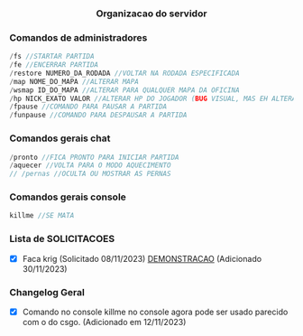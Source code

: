 <div align="center">
    <h3>Organizacao do servidor</h3>
</div>

### Comandos de administradores
```c
/fs //STARTAR PARTIDA
/fe //ENCERRAR PARTIDA
/restore NUMERO_DA_RODADA //VOLTAR NA RODADA ESPECIFICADA
/map NOME_DO_MAPA //ALTERAR MAPA
/wsmap ID_DO_MAPA //ALTERAR PARA QUALQUER MAPA DA OFICINA
/hp NICK_EXATO VALOR //ALTERAR HP DO JOGADOR (BUG VISUAL, MAS EH ALTERADO)
/fpause //COMANDO PARA PAUSAR A PARTIDA
/funpause //COMANDO PARA DESPAUSAR A PARTIDA
```

### Comandos gerais chat
```c
/pronto //FICA PRONTO PARA INICIAR PARTIDA
/aquecer //VOLTA PARA O MODO AQUECIMENTO
// /pernas //OCULTA OU MOSTRAR AS PERNAS
```

### Comandos gerais console
```c
killme //SE MATA
```

### Lista de SOLICITACOES
- [X] Faca krig (Solicitado 08/11/2023) [DEMONSTRACAO](https://github.com/kubrv/1337-servidor/tree/main/instrucoes/kukri) (Adicionado 30/11/2023)


### Changelog Geral
- [X] Comando no console killme no console agora pode ser usado parecido com o do csgo. (Adicionado em 12/11/2023)

<!-- >[!NOTE]testes.....
>
TENTAR
- [ ] Smoke colorida para um jogador em especifico. (Iniciado 10/11/2023)
- [ ] Multiplo pulo para admin. (Iniciado 10/11/2023)
- [ ] Cs2 weapons skins web site (19/11/2023)
- [ ] Santa claus para papai noel (Visto 17/11/2023 )
- [ ] Poder bloquear qualquer arma (Visto 20/11/2023 )
- [X] Jogadores podem ocultar suas pernas. (cmd /pernas) (Iniciado 12/11/2023) [DEMONSTRACAO](https://drive.google.com/file/d/1VC3jqssBFEKwUvPmBVuHQsvo5Bo1HCgp/view?usp=sharing) 
- [X] Cada time com smoke colorida (Iniciado 20/11/2023) [DEMONSTRACAO](https://drive.google.com/file/d/1VBqLqReRK69xNTMvYoFq8TvlGXcrLlWr/view?usp=sharing) 

>This is a standard NOTE block. -->
